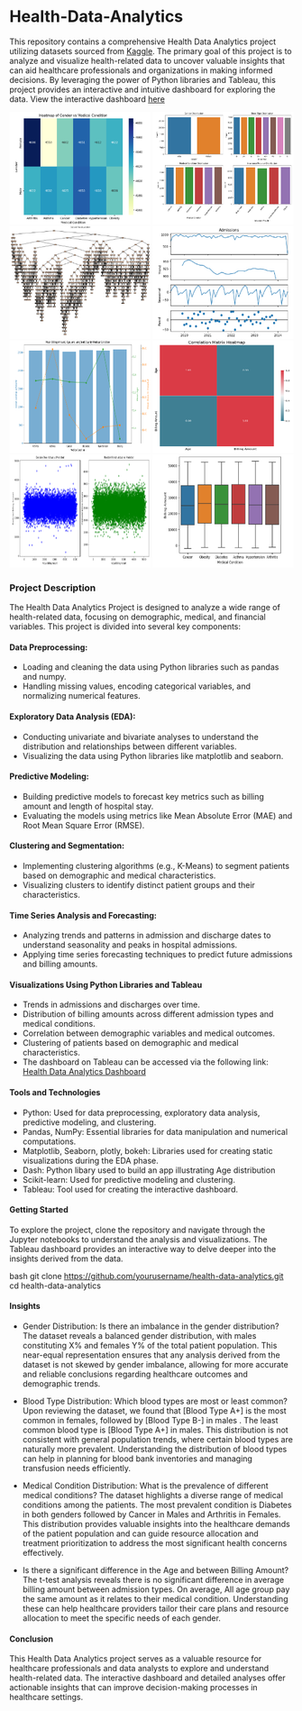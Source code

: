 # Health-Data-Analytics
This repository contains a comprehensive Health Data Analytics project utilizing datasets sourced from [Kaggle](https://www.kaggle.com/datasets/muhammadehsan000/healthcare-dataset-2019-2024?resource=download). The primary goal of this project is to analyze and visualize health-related data to uncover valuable insights that can aid healthcare professionals and organizations in making informed decisions. By leveraging the power of Python libraries and Tableau, this project provides an interactive and intuitive dashboard for exploring the data. 
View the interactive dashboard [here](https://public.tableau.com/views/HealthInsightDashboard/HealthInsightDashboard?:language=en-US&:sid=&:redirect=auth&:display_count=n&:origin=viz_share_link)

<img src = "https://github.com/Frances-Odunaiya/Health-Data-Analytics/blob/main/Visualizations%20snippet/HeatMap%20of%20Gender%20vs%20Medical%20Condition.png" alt ="Visuals1" width ="250px" height = "200px"> <img src = "https://github.com/Frances-Odunaiya/Health-Data-Analytics/blob/main/Visualizations%20snippet/Distribution%20Overview.png" alt ="visuals2" width ="250px" height = "200px"> <img src = "https://github.com/Frances-Odunaiya/Health-Data-Analytics/blob/main/Visualizations%20snippet/Decison%20Tree.png" alt ="Visuals3" width ="250px" height = "200px"> <img src = "https://github.com/Frances-Odunaiya/Health-Data-Analytics/blob/main/Visualizations%20snippet/Seasonal%20trends%20on%20Admissions.png" alt ="Visuals4" width ="250px" height = "200px"> <img src = "https://github.com/Frances-Odunaiya/Health-Data-Analytics/blob/main/Visualizations%20snippet/KMeans.png" alt ="Visuals5" width ="250px" height = "200px"> <img src = "https://github.com/Frances-Odunaiya/Health-Data-Analytics/blob/main/Visualizations%20snippet/Correlation%20Matrix%20Heatmap.png" alt ="Visuals6" width ="250px" height = "200px"> <img src = "https://github.com/Frances-Odunaiya/Health-Data-Analytics/blob/main/Visualizations%20snippet/decison%20tree%20%26%20random%20forest.png" alt ="Visuals7" width ="250px" height = "200px"> <img src = "https://github.com/Frances-Odunaiya/Health-Data-Analytics/blob/main/Visualizations%20snippet/box%20plot.png" alt ="Visuals8" width ="250px" height = "200px">

### Project Description
The Health Data Analytics Project is designed to analyze a wide range of health-related data, focusing on demographic, medical, and financial variables. This project is divided into several key components:

#### Data Preprocessing:
- Loading and cleaning the data using Python libraries such as pandas and numpy.
- Handling missing values, encoding categorical variables, and normalizing numerical features.

#### Exploratory Data Analysis (EDA):
- Conducting univariate and bivariate analyses to understand the distribution and relationships between different variables.
- Visualizing the data using Python libraries like matplotlib and seaborn.

#### Predictive Modeling:
- Building predictive models to forecast key metrics such as billing amount and length of hospital stay.
- Evaluating the models using metrics like Mean Absolute Error (MAE) and Root Mean Square Error (RMSE).

#### Clustering and Segmentation:
- Implementing clustering algorithms (e.g., K-Means) to segment patients based on demographic and medical characteristics.
- Visualizing clusters to identify distinct patient groups and their characteristics.

#### Time Series Analysis and Forecasting:
- Analyzing trends and patterns in admission and discharge dates to understand seasonality and peaks in hospital admissions.
- Applying time series forecasting techniques to predict future admissions and billing amounts.

#### Visualizations Using Python Libraries and Tableau
- Trends in admissions and discharges over time.
- Distribution of billing amounts across different admission types and medical conditions.
- Correlation between demographic variables and medical outcomes.
- Clustering of patients based on demographic and medical characteristics.
- The dashboard on Tableau can be accessed via the following link:
  [Health Data Analytics Dashboard](https://public.tableau.com/views/HealthInsightDashboard/HealthInsightDashboard?:language=en-US&:sid=&:redirect=auth&:display_count=n&:origin=viz_share_link)

#### Tools and Technologies
- Python: Used for data preprocessing, exploratory data analysis, predictive modeling, and clustering.
- Pandas, NumPy: Essential libraries for data manipulation and numerical computations.
- Matplotlib, Seaborn, plotly, bokeh: Libraries used for creating static visualizations during the EDA phase.
- Dash: Python libary used to build an app illustrating Age distribution
- Scikit-learn: Used for predictive modeling and clustering.
- Tableau: Tool used for creating the interactive dashboard.

#### Getting Started
To explore the project, clone the repository and navigate through the Jupyter notebooks to understand the analysis and visualizations. The Tableau dashboard provides an interactive way to delve deeper into the insights derived from the data.

bash
git clone https://github.com/yourusername/health-data-analytics.git
cd health-data-analytics

#### Insights
- Gender Distribution: Is there an imbalance in the gender distribution? The dataset reveals a balanced gender distribution, with males constituting X% and females Y% of the total patient population. This near-equal representation ensures that any analysis derived from the dataset is not skewed by gender imbalance, allowing for more accurate and reliable conclusions regarding healthcare outcomes and demographic trends.

- Blood Type Distribution: Which blood types are most or least common? Upon reviewing the dataset, we found that [Blood Type A+] is the most common in females, followed by [Blood Type B-] in males . The least common blood type is [Blood Type A+] in males. This distribution is not consistent with general population trends, where certain blood types are naturally more prevalent. Understanding the distribution of blood types can help in planning for blood bank inventories and managing transfusion needs efficiently.

- Medical Condition Distribution: What is the prevalence of different medical conditions? The dataset highlights a diverse range of medical conditions among the patients. The most prevalent condition is Diabetes in both genders followed by Cancer in Males and Arthritis in Females. This distribution provides valuable insights into the healthcare demands of the patient population and can guide resource allocation and treatment prioritization to address the most significant health concerns effectively.

- Is there a significant difference in the Age and between Billing Amount?
The t-test analysis reveals there is no significant difference in average billing amount between admission types. On average, All age group pay the same amount as it relates to their medical condition. Understanding these can help healthcare providers tailor their care plans and resource allocation to meet the specific needs of each gender.

#### Conclusion
This Health Data Analytics project serves as a valuable resource for healthcare professionals and data analysts to explore and understand health-related data. The interactive dashboard and detailed analyses offer actionable insights that can improve decision-making processes in healthcare settings.
